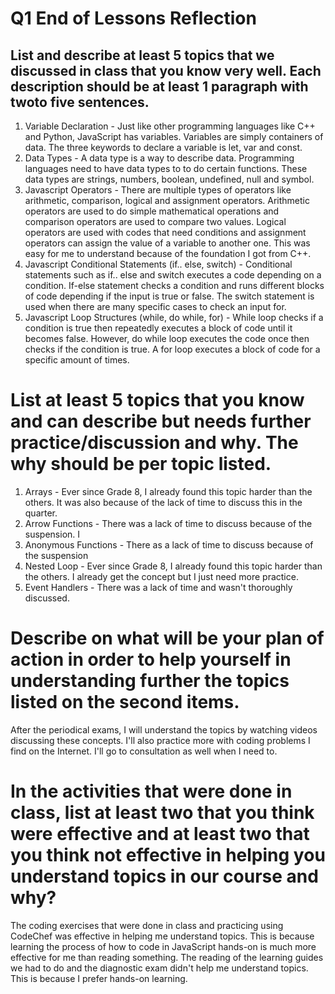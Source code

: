 # Q1 End of Lessons Reflection
## List and describe at least 5 topics that we discussed in class that you know very well. Each description should be at least 1 paragraph with twoto five sentences.
1. Variable Declaration - Just like other programming languages like C++ and Python, JavaScript has  variables.  Variables are simply containers of data.  The three keywords to declare a variable is let, var and const. 
2. Data Types - A data type is a way to describe data.  Programming languages need to have data types to to do certain functions.  These data types are strings, numbers, boolean, undefined, null and symbol. 
3. Javascript Operators - There are multiple types of operators like arithmetic, comparison, logical and assignment operators.  Arithmetic operators are used to do simple mathematical operations and comparison operators are used to compare two values.  Logical operators are used with codes that need conditions and assignment operators can assign the value of a variable to another one.  This was easy for me to understand because of the foundation I got from C++.
4. Javascript Conditional Statements (if.. else, switch) - Conditional statements such as if.. else and switch executes a code depending on a condition. If-else statement checks a condition and runs different blocks of code depending if the input is true or false.  The switch statement is used when there are many specific cases to check an input for.  
5. Javascript Loop Structures (while, do while, for) - While loop checks if a condition is true then repeatedly executes a block of code until it becomes false.  However, do while loop executes the code once then checks if the condition is true.  A for loop executes a block of code for a specific amount of times.  
# List at least 5 topics that you know and can describe but needs further practice/discussion and why. The why should be per topic listed. 
1. Arrays - Ever since Grade 8, I already found this topic harder than the others. It was also because of the lack of time to discuss this in the quarter.
2. Arrow Functions - There was a lack of time to discuss because of the suspension.  I
3. Anonymous Functions - There as a lack of time to discuss because of the suspension
4. Nested Loop - Ever since Grade 8, I already found this topic harder than the others.  I already get the concept but I just need more practice.
5. Event Handlers - There was a lack of time and wasn't thoroughly discussed. 
# Describe on what will be your plan of action in order to help yourself in understanding further the topics listed on the second items.
After the periodical exams, I will understand the topics by watching videos discussing these concepts.  I'll also practice more with coding problems I find on the Internet.  I'll go to consultation as well when I need to.
# In the activities that were done in class, list at least two that you think were effective and at least two that you think not effective in helping you understand topics in our course and why?
The coding exercises that were done in class and practicing using CodeChef was effective in helping me understand topics.  This is because learning the process of how to code in JavaScript hands-on is much more effective for me than reading something.  The reading of the learning guides we had to do and the diagnostic exam didn't help me understand topics.  This is because I prefer hands-on learning. 
